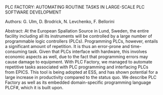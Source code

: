 PLC FACTORY: AUTOMATING ROUTINE TASKS IN LARGE-SCALE PLC SOFTWARE DEVELOPMENT

Authors:
G. Ulm, D. Brodrick, N. Levchenko, F. Bellorini

Abstract:
At the European Spallation Source in Lund, Sweden, the entire facility including all its instruments will be controlled by a large number of programmable logic controllers (PLCs). Programming PLCs, however, entails a significant amount of repetition. It is thus an error-prone and time-consuming task. Given that PLCs interface with hardware, this involves economic aspects as well, due to the fact that programming errors may cause damage to equipment. With PLC Factory, we managed to automate repetitive tasks associated with PLC programming and interfacing PLCs from EPICS. This tool is being adopted at ESS, and has shown potential for a large increase in productivity compared to the status quo. We describe PLC Factory as well as its embedded domain-specific programming language PLCF#, which it is built upon.